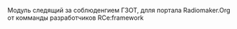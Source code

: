 Модуль следящий за соблюденгием ГЗОТ, длля портала Radiomaker.Org  от комманды разработчиков RCe:framework
